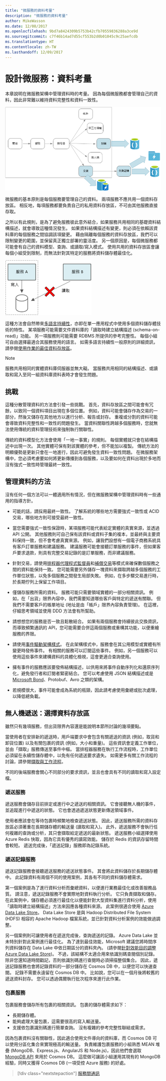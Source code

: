 ```yaml
---
title: "微服務的資料考量"
description: "微服務的資料考量"
author: MikeWasson
ms.date: 12/08/2017
ms.openlocfilehash: 9bd7a8424309b5753b42cfb70559836288a3ce9d
ms.sourcegitcommit: c7f46b14ad7d55cf553b2d0b01045c9c25aefcdb
ms.translationtype: HT
ms.contentlocale: zh-TW
ms.lasthandoff: 12/09/2017
---
```

# <a name="designing-microservices-data-considerations"></a>設計微服務：資料考量

本章說明在微服務架構中管理資料時的考量。 因為每個微服務都會管理自己的資料，因此非常難以維持資料完整性和資料一致性。

![](./images/data-considerations.png)

微服務的基本原則是每個服務要管理自己的資料。 兩項服務不應共用一個資料存放區。 相反地，每項服務都要負責自己的私用資料存放區，不可由其他服務直接存取。

之所以有此規則，是為了避免服務彼此意外結合，如果服務共用相同的基礎資料結構描述，就會導致這種情況發生。 如果資料結構描述有變更，則必須在依賴該資料庫的每個服務之間協調該項變更。 藉由隔離每個服務的資料存放區，我們可以限制變更的範圍，並保留真正獨立部署的靈活度。 另一個原因是，每個微服務都可能會有自己的資料模型、查詢、或讀取/寫入模式。 使用共用的資料存放區會讓每個小組受到限制，而無法針對其特定的服務將資料儲存體最佳化。 

![](../guide/architecture-styles/images/cqrs-microservices-wrong.png)

這種方法會自然帶來[多語言持續性](https://martinfowler.com/bliki/PolyglotPersistence.html)，亦即在單一應用程式中使用多個資料儲存體技術的特性。 某項服務可能需要文件資料庫的「讀取時建立結構描述 (schema-on-read)」功能。 另一項服務則可能需要 RDBMS 所提供的參考完整性。 每個小組可自由選擇最適合其服務使用的語言。 如需多語言持續性一般原則的詳細資訊，請參閱[使用作業的最佳資料存放區](../guide/design-principles/use-the-best-data-store.md)。 

> [!NOTE]
> 服務共用相同的實體資料庫伺服器並無大礙。 當服務共用相同的結構描述、或讀取和寫入至同一組資料庫資料表時才會發生問題。


## <a name="challenges"></a>挑戰

這種分散管理資料的方法會引發一些挑戰。 首先，資料存放區之間可能會有冗餘，以致同一個資料項目出現在多個位置。 例如，資料可能會儲存作為交易的一部分，然後又儲存在其他地方以進行分析、報告或封存。 重複或分割的資料可能會導致資料完整性和一致性的問題發生。 當資料關聯性跨越多個服務時，您就無法使用傳統的資料管理技術來強制執行關聯性。

傳統的資料模型化方法會使用「一地一事實」的規則。 每個實體就只會在結構描述中出現一次。 其他實體可保有對該實體的參考，但不能加以複製。 傳統方法的明顯優勢是更新只會在一地進行，因此可避免發生資料一致性問題。 在微服務架構中，您必須考慮要如何將更新傳播到各個服務，以及要如何在資料出現於多地而沒有強式一致性時管理最終一致性。 

## <a name="approaches-to-managing-data"></a>管理資料的方法

沒有任何一個方法可以一體適用所有情況，但在微服務架構中管理資料時有一些通用的指導方針。

- 可能的話，請採用最終一致性。 了解系統的哪些地方需要強式一致性或 ACID 交易，哪些地方則可接受最終一致性。

- 當您需要強式一致性保證時，某項服務可能代表給定實體的真實來源，並透過 API 公開。 其他服務則可自己保有該資料或資料子集的複本，並最終與主要資料保持一致，但不會考慮真實來源。 例如，讓我們設想有一個電子商務系統具有客戶訂單服務和建議服務。 建議服務可能會接聽訂單服務的事件，但如果客戶要求退款，則具有完整交易記錄的是訂單服務，而非建議服務。

- 針對交易，請使用[排程器代理程式監督員](../patterns/scheduler-agent-supervisor.md)和[補償交易](../patterns/compensating-transaction.md)等模式來確保數個服務之間的資料能保持一致。  您可能需要另外儲存一塊資料來擷取跨越多個服務的工作單位狀態，以免多個服務之間發生局部失敗。 例如，在多步驟交易進行時，於長期佇列上保留工作項目。 

- 僅儲存服務所需的資料。 服務可能只需要領域實體的一部分相關資訊。 例如，在「出貨」限界內容中，我們需要知道哪些客戶與特定的遞送有關聯。 但我們不需要客戶的帳單地址 (地址是由「帳戶」限界內容負責管理)。 在這裡，仔細思考領域並使用 DDD 方法會有所幫助。 

- 請想想您的服務是否一致且鬆散結合。 如果有兩個服務會持續彼此交換資訊，而導致頻繁通訊的 API，您可能需要合併這兩個服務或重構其功能，以便重繪服務的界限。

- 請使用[事件驅動架構樣式](../guide/architecture-styles/event-driven.md)。 在此架構樣式中，服務會在其公用模型或實體有所變更時發佈事件。 有相關的服務可以訂閱這些事件。 例如，另一個服務可以使用這些事件來建構資料的具體化檢視，這會更適合查詢使用。 

- 擁有事件的服務應該要發佈結構描述，以供用來將事件自動序列化和還原序列化，避免發行者和訂閱者緊密結合。 您可以考慮使用 JSON 結構描述或是 [Microsoft Bond](https://github.com/Microsoft/bond)、Protobuf、Avro 之類的架構。  
 
- 若規模很大，事件可能會成為系統的瓶頸，因此請考慮使用彙總或批次處理，以降低總負載。 

## <a name="drone-delivery-choosing-the-data-stores"></a>無人機遞送：選擇資料存放區 

雖然只有幾項服務，但出貨限界內容還是能說明本節所討論的幾項要點。 

當使用者在安排新的遞送時，用戶端要求中會包含有關遞送的資訊 (例如，取貨和卸貨位置) 以及有關包裹的資訊 (例如，大小和重量)。 這些資訊會定義工作單位，並由「擷取」服務傳送至事件中樞。 當排程器服務在執行工作流程時，工作單位必須留在永續性儲存體中，以免有任何遞送要求遺失。 如需更多有關工作流程的討論，請參閱[擷取與工作流程](./ingestion-workflow.md)。 

不同的後端服務會關心不同部分的要求資訊，並且也會具有不同的讀取和寫入設定檔。 

### <a name="delivery-service"></a>遞送服務

遞送服務會儲存目前排定或進行中之遞送的相關資訊。 它會接聽無人機的事件，並追蹤進行中遞送的狀態。 它也會透過遞送狀態更新傳送領域事件。

使用者應該會在等待包裹時頻繁地檢查遞送狀態。 因此，遞送服務所需的資料存放區必須著重在長期儲存體的輸送量 (讀取和寫入)。 此外，遞送服務不會執行任何複雜的查詢或分析，其只會擷取給定遞送的最新狀態。 遞送服務小組選擇使用 Azure Redis 快取，因為它具有優秀的讀寫效能。 儲存於 Redis 的資訊存留時間會較短。 遞送完成後，「遞送記錄」服務即為記錄系統。

### <a name="delivery-history-service"></a>遞送記錄服務

遞送記錄服務會接聽遞送服務的遞送狀態事件。 其會將此資料儲存於長期儲存體中。 此記錄資料有兩個不同的使用案例，其各有不同的資料儲存體需求。 

第一個案例是為了進行資料分析而彙總資料，以便進行業務最佳化或改善服務品質。 請注意，遞送記錄服務不會實際地對資料執行分析。 它只負責擷取和儲存。 在此案例中，儲存體必須進行最佳化以便能針對大型資料集進行資料分析，使用「讀取時建立結構描述」方法來因應各種資料來源。 此案例很適合使用 [Azure Data Lake Store](/azure/data-lake-store/)。 Data Lake Store 是與 Hadoop Distributed File System (HDFS) 相容的 Apache Hadoop 檔案系統，並已針對資料分析案例的效能做過調整。 

另一個案例則可讓使用者在遞送完成後，查詢遞送的記錄。 Azure Data Lake 並未特別針對此案例進行最佳化。 為了達到最佳效能，Microsoft 建議您將時間序列資料儲存在 Data Lake 中依日期區分的資料夾內。 (請參閱[針對效能目的調整 Azure Data Lake Store](/azure/data-lake-store/data-lake-store-performance-tuning-guidance))。 不過，該結構不太適合用來依識別碼查閱個別記錄。 除非您還知道時間戳記，否則依識別碼進行查閱時必須掃描整個集合。 因此，遞送記錄服務也會將記錄資料的一部分儲存在 Cosmos DB 中，以便您可以快速查閱。 記錄不需要永遠留在 Cosmos DB 中。 比如說，您可以在一個月後將較舊的遞送資料封存。 您可以透過偶爾執行批次程序來進行此作業。

### <a name="package-service"></a>包裹服務

包裹服務會儲存所有包裹的相關資訊。 包裹的儲存體需求如下： 

- 長期儲存體。
- 能夠處理大量包裹，這需要很高的寫入輸送量。
- 支援依包裹識別碼進行簡單查詢。 沒有複雜的參考完整性聯結或需求。

因為包裹資料沒有關聯性，因此適合使用文件導向的資料庫，而 Cosmos DB 可以使用分區化集合來實現極高的輸送量。 負責維護包裹服務的小組熟悉 MEAN 堆疊 (MongoDB、Express.js、AngularJS 和 Node.js)，因此他們會選取 [MongoDB API](/azure/cosmos-db/mongodb-introduction) 來用於 Cosmos DB。 這麼做可讓該小組運用其現有的 MongoDB 經驗，同時又獲得 Cosmos DB (一項受控 Azure 服務) 的好處。

> [!div class="nextstepaction"]
> [服務間通訊](./interservice-communication.md)